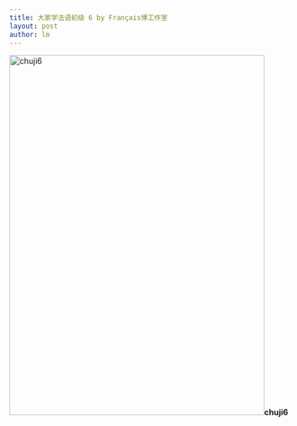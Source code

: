 ```yaml
---
title: 大家学法语初级 6 by Français博工作室 
layout: post
author: lm
---
```

<p><span class="inline inline-left"><a href="/fayu/node/184"><img src="http://blog.fltrp.com/fayu/files/images/6_0.preview.jpg" alt="chuji6" title="chuji6"  class="image image-preview " width="453" height="640" /></a><span class="caption" style="width: 451px;"><strong>chuji6</strong></span></span><br />
<div class="image-clear"></div>
